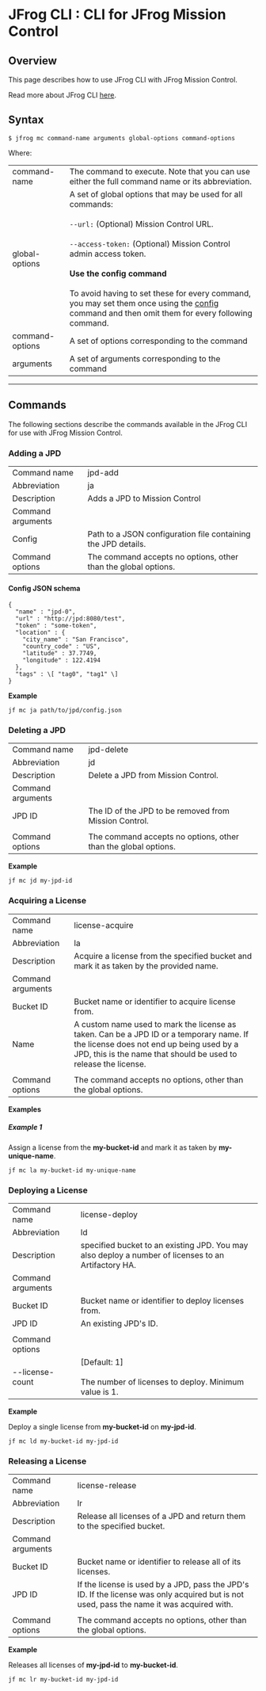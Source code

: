JFrog CLI : CLI for JFrog Mission Control
=========================================

Overview
--------

This page describes how to use JFrog CLI with JFrog Mission Control.

Read more about JFrog CLI [here](https://jfrog.com/help/r/jfrog-cli).

Syntax
------

	$ jfrog mc command-name arguments global-options command-options

Where:

|                 |                                                                                                                                                                                                                                                                                                                                                                                                                        |
|-----------------|------------------------------------------------------------------------------------------------------------------------------------------------------------------------------------------------------------------------------------------------------------------------------------------------------------------------------------------------------------------------------------------------------------------------|
| command-name    | The command to execute. Note that you can use either the full command name or its abbreviation.                                                                                                                                                                                                                                                                                                                        |
| global-options  | A set of global options that may be used for all commands:<br><br>`--url:` (Optional) Mission Control URL.<br><br>`--access-token:` (Optional) Mission Control admin access token.<br><br>**Use the config command**<br><br>To avoid having to set these for every command, you may set them once using the [config](#CLIforJFrogMissionControl-Configuration) command and then omit them for every following command. |
| command-options | A set of options corresponding to the command                                                                                                                                                                                                                                                                                                                                                                          |
| arguments       | A set of arguments corresponding to the command                                                                                                                                                                                                                                                                                                                                                                        |

  

* * *

Commands
--------

The following sections describe the commands available in the JFrog CLI for use with JFrog Mission Control.

### Adding a JPD

|                   |                                                                |
|-------------------|----------------------------------------------------------------|
| Command name      | jpd-add                                                        |
| Abbreviation      | ja                                                             |
| Description       | Adds a JPD to Mission Control                                  |
| Command arguments |                                                                |
| Config            | Path to a JSON configuration file containing the JPD details.  |
| Command options   | The command accepts no options, other than the global options. |

#### **Config JSON schema**
```
{
  "name" : "jpd-0",
  "url" : "http://jpd:8080/test",
  "token" : "some-token",
  "location" : {
    "city_name" : "San Francisco",
    "country_code" : "US",
    "latitude" : 37.7749,
    "longitude" : 122.4194
  },
  "tags" : \[ "tag0", "tag1" \]
}
```
  

**Example**

	jf mc ja path/to/jpd/config.json

### Deleting a JPD

|                   |                                                                |
|-------------------|----------------------------------------------------------------|
| Command name      | jpd-delete                                                     |
| Abbreviation      | jd                                                             |
| Description       | Delete a JPD from Mission Control.                             |
| Command arguments |                                                                |
| JPD ID            | The ID of the JPD to be removed from Mission Control.          |
|                   |                                                                |
| Command options   | The command accepts no options, other than the global options. |

**Example**

	jf mc jd my-jpd-id

### Acquiring a License

|                   |                                                                                                                                                                                                        |
|-------------------|--------------------------------------------------------------------------------------------------------------------------------------------------------------------------------------------------------|
| Command name      | license-acquire                                                                                                                                                                                        |
| Abbreviation      | la                                                                                                                                                                                                     |
| Description       | Acquire a license from the specified bucket and mark it as taken by the provided name.                                                                                                                 |
| Command arguments |                                                                                                                                                                                                        |
| Bucket ID         | Bucket name or identifier to acquire license from.                                                                                                                                                     |
| Name              | A custom name used to mark the license as taken. Can be a JPD ID or a temporary name. If the license does not end up being used by a JPD, this is the name that should be used to release the license. |
|                   |                                                                                                                                                                                                        |
| Command options   | The command accepts no options, other than the global options.                                                                                                                                         |

**Examples**

##### Example 1

Assign a license from the **my-bucket-id** and mark it as taken by **my-unique-name**.

	jf mc la my-bucket-id my-unique-name

### Deploying a License

|                   |                                                                                                     |
|-------------------|-----------------------------------------------------------------------------------------------------|
| Command name      | license-deploy                                                                                      |
| Abbreviation      | ld                                                                                                  |
| Description       | specified bucket to an existing JPD. You may also deploy a number of licenses to an Artifactory HA. |
| Command arguments |                                                                                                     |
| Bucket ID         | Bucket name or identifier to deploy licenses from.                                                  |
| JPD ID            | An existing JPD's ID.                                                                               |
|                   |                                                                                                     |
| Command options   |                                                                                                     |
| --license-count   | \[Default: 1\]<br><br>The number of licenses to deploy. Minimum value is 1.                         |

**Example**

Deploy a single license from **my-bucket-id** on **my-jpd-id**.

	jf mc ld my-bucket-id my-jpd-id

### Releasing a License

|                   |                                                                                                                                           |
|-------------------|-------------------------------------------------------------------------------------------------------------------------------------------|
| Command name      | license-release                                                                                                                           |
| Abbreviation      | lr                                                                                                                                        |
| Description       | Release all licenses of a JPD and return them to the specified bucket.                                                                    |
| Command arguments |                                                                                                                                           |
| Bucket ID         | Bucket name or identifier to release all of its licenses.                                                                                 |
| JPD ID            | If the license is used by a JPD, pass the JPD's ID. If the license was only acquired but is not used, pass the name it was acquired with. |
|                   |                                                                                                                                           |
| Command options   | The command accepts no options, other than the global options.                                                                            |

**Example**

Releases all licenses of **my-jpd-id** to **my-bucket-id**.

	jf mc lr my-bucket-id my-jpd-id
